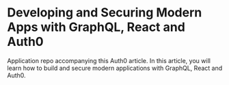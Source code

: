 # Developing and Securing Modern Apps with GraphQL, React and Auth0

Application repo accompanying this Auth0 article. In this article, you will learn how to build and secure modern applications with GraphQL, React and Auth0.